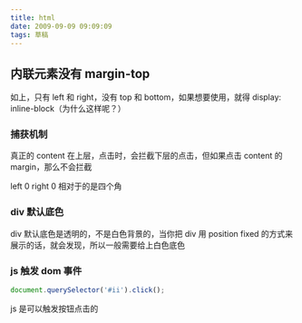 ```yaml
---
title: html
date: 2009-09-09 09:09:09
tags: 草稿
---
```


## 内联元素没有 margin-top

如上，只有 left 和 right，没有 top 和 bottom，如果想要使用，就得 display: inline-block（为什么这样呢？）

### 捕获机制

真正的 content 在上层，点击时，会拦截下层的点击，但如果点击 content 的 margin，那么不会拦截

left 0 right 0 相对于的是四个角

### div 默认底色

div 默认底色是透明的，不是白色背景的，当你把 div 用 position fixed 的方式来展示的话，就会发现，所以一般需要给上白色底色

### js 触发 dom 事件

```js
document.querySelector('#ii').click();
```

js 是可以触发按钮点击的
